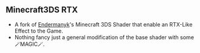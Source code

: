 ## Minecraft3DS RTX
- A fork of <ins>Endermanyk</ins>'s Minecraft 3DS Shader that enable an RTX-Like Effect to the Game.
- Nothing fancy just a general modification of the base shader with some 🪄MAGIC🪄.

